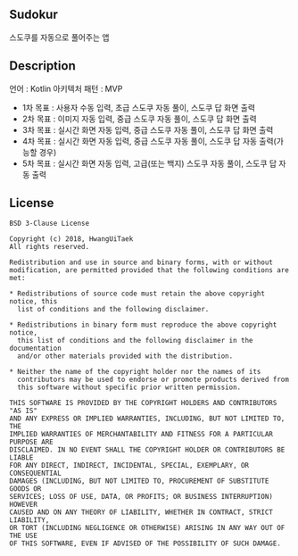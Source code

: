 ## Sudokur
 스도쿠를 자동으로 풀어주는 앱

## Description
언어 : Kotlin
아키텍처 패턴 : MVP

- 1차 목표 : 사용자 수동 입력, 초급 스도쿠 자동 풀이, 스도쿠 답 화면 출력
- 2차 목표 : 이미지 자동 입력, 중급 스도쿠 자동 풀이, 스도쿠 답 화면 출력
- 3차 목표 : 실시간 화면 자동 입력, 중급 스도쿠 자동 풀이, 스도쿠 답 화면 출력
- 4차 목표 : 실시간 화면 자동 입력, 중급 스도쿠 자동 풀이, 스도쿠 답 자동 출력(가능할 경우)
- 5차 목표 : 실시간 화면 자동 입력, 고급(또는 백지) 스도쿠 자동 풀이, 스도쿠 답 자동 출력

## License

    BSD 3-Clause License
    
    Copyright (c) 2018, HwangUiTaek
    All rights reserved.
    
    Redistribution and use in source and binary forms, with or without
    modification, are permitted provided that the following conditions are met:
    
    * Redistributions of source code must retain the above copyright notice, this
      list of conditions and the following disclaimer.
    
    * Redistributions in binary form must reproduce the above copyright notice,
      this list of conditions and the following disclaimer in the documentation
      and/or other materials provided with the distribution.
    
    * Neither the name of the copyright holder nor the names of its
      contributors may be used to endorse or promote products derived from
      this software without specific prior written permission.
    
    THIS SOFTWARE IS PROVIDED BY THE COPYRIGHT HOLDERS AND CONTRIBUTORS "AS IS"
    AND ANY EXPRESS OR IMPLIED WARRANTIES, INCLUDING, BUT NOT LIMITED TO, THE
    IMPLIED WARRANTIES OF MERCHANTABILITY AND FITNESS FOR A PARTICULAR PURPOSE ARE
    DISCLAIMED. IN NO EVENT SHALL THE COPYRIGHT HOLDER OR CONTRIBUTORS BE LIABLE
    FOR ANY DIRECT, INDIRECT, INCIDENTAL, SPECIAL, EXEMPLARY, OR CONSEQUENTIAL
    DAMAGES (INCLUDING, BUT NOT LIMITED TO, PROCUREMENT OF SUBSTITUTE GOODS OR
    SERVICES; LOSS OF USE, DATA, OR PROFITS; OR BUSINESS INTERRUPTION) HOWEVER
    CAUSED AND ON ANY THEORY OF LIABILITY, WHETHER IN CONTRACT, STRICT LIABILITY,
    OR TORT (INCLUDING NEGLIGENCE OR OTHERWISE) ARISING IN ANY WAY OUT OF THE USE
    OF THIS SOFTWARE, EVEN IF ADVISED OF THE POSSIBILITY OF SUCH DAMAGE.
